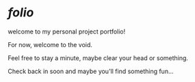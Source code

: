 # *folio*
welcome to my personal project portfolio!

For now, welcome to the void.   

Feel free to stay a minute, maybe clear your head or something.   

Check back in soon and maybe you'll find something fun...